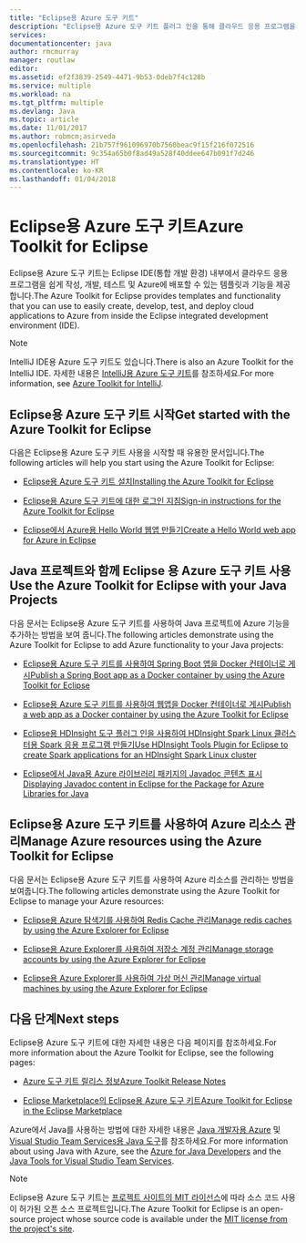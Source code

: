 ```yaml
---
title: "Eclipse용 Azure 도구 키트"
description: "Eclipse용 Azure 도구 키트 플러그 인을 통해 클라우드 응용 프로그램을 만들어 Azure에 배포하는 방법에 대해 알아봅니다."
services: 
documentationcenter: java
author: rmcmurray
manager: routlaw
editor: 
ms.assetid: ef2f3839-2549-4471-9b53-0deb7f4c128b
ms.service: multiple
ms.workload: na
ms.tgt_pltfrm: multiple
ms.devlang: Java
ms.topic: article
ms.date: 11/01/2017
ms.author: robmcm;asirveda
ms.openlocfilehash: 21b757f961096970b7560beac9f15f216f072516
ms.sourcegitcommit: 9c354a65b0f8ad49a528f40ddee647b091f7d246
ms.translationtype: HT
ms.contentlocale: ko-KR
ms.lasthandoff: 01/04/2018
---
```

# <a name="azure-toolkit-for-eclipse"></a><span data-ttu-id="5ac36-103">Eclipse용 Azure 도구 키트</span><span class="sxs-lookup"><span data-stu-id="5ac36-103">Azure Toolkit for Eclipse</span></span>

<span data-ttu-id="5ac36-104">Eclipse용 Azure 도구 키트는 Eclipse IDE(통합 개발 환경) 내부에서 클라우드 응용 프로그램을 쉽게 작성, 개발, 테스트 및 Azure에 배포할 수 있는 템플릿과 기능을 제공합니다.</span><span class="sxs-lookup"><span data-stu-id="5ac36-104">The Azure Toolkit for Eclipse provides templates and functionality that you can use to easily create, develop, test, and deploy cloud  applications to Azure from inside the Eclipse integrated development environment (IDE).</span></span>

> [!NOTE]
> 
> <span data-ttu-id="5ac36-105">IntelliJ IDE용 Azure 도구 키트도 있습니다.</span><span class="sxs-lookup"><span data-stu-id="5ac36-105">There is also an Azure Toolkit for the IntelliJ IDE.</span></span> <span data-ttu-id="5ac36-106">자세한 내용은 [IntelliJ용 Azure 도구 키트](../intellij/azure-toolkit-for-intellij.md)를 참조하세요.</span><span class="sxs-lookup"><span data-stu-id="5ac36-106">For more information, see [Azure Toolkit for IntelliJ](../intellij/azure-toolkit-for-intellij.md).</span></span>
> 

## <a name="get-started-with-the-azure-toolkit-for-eclipse"></a><span data-ttu-id="5ac36-107">Eclipse용 Azure 도구 키트 시작</span><span class="sxs-lookup"><span data-stu-id="5ac36-107">Get started with the Azure Toolkit for Eclipse</span></span>
<span data-ttu-id="5ac36-108">다음은 Eclipse용 Azure 도구 키트 사용을 시작할 때 유용한 문서입니다.</span><span class="sxs-lookup"><span data-stu-id="5ac36-108">The following articles will help you start using the Azure Toolkit for Eclipse:</span></span>

* [<span data-ttu-id="5ac36-109">Eclipse용 Azure 도구 키트 설치</span><span class="sxs-lookup"><span data-stu-id="5ac36-109">Installing the Azure Toolkit for Eclipse</span></span>](azure-toolkit-for-eclipse-installation.md)

* [<span data-ttu-id="5ac36-110">Eclipse용 Azure 도구 키트에 대한 로그인 지침</span><span class="sxs-lookup"><span data-stu-id="5ac36-110">Sign-in instructions for the Azure Toolkit for Eclipse</span></span>](azure-toolkit-for-eclipse-sign-in-instructions.md)

* [<span data-ttu-id="5ac36-111">Eclipse에서 Azure용 Hello World 웹앱 만들기</span><span class="sxs-lookup"><span data-stu-id="5ac36-111">Create a Hello World web app for Azure in Eclipse</span></span>](azure-toolkit-for-eclipse-create-hello-world-web-app.md)

## <a name="use-the-azure-toolkit-for-eclipse-with-your-java-projects"></a><span data-ttu-id="5ac36-112">Java 프로젝트와 함께 Eclipse 용 Azure 도구 키트 사용</span><span class="sxs-lookup"><span data-stu-id="5ac36-112">Use the Azure Toolkit for Eclipse with your Java Projects</span></span>
<span data-ttu-id="5ac36-113">다음 문서는 Eclipse용 Azure 도구 키트를 사용하여 Java 프로젝트에 Azure 기능을 추가하는 방법을 보여 줍니다.</span><span class="sxs-lookup"><span data-stu-id="5ac36-113">The following articles demonstrate using the Azure Toolkit for Eclipse to add Azure functionality to your Java projects:</span></span>

* [<span data-ttu-id="5ac36-114">Eclipse용 Azure 도구 키트를 사용하여 Spring Boot 앱을 Docker 컨테이너로 게시</span><span class="sxs-lookup"><span data-stu-id="5ac36-114">Publish a Spring Boot app as a Docker container by using the Azure Toolkit for Eclipse</span></span>](azure-toolkit-for-eclipse-publish-spring-boot-docker-app.md)

* [<span data-ttu-id="5ac36-115">Eclipse용 Azure 도구 키트를 사용하여 웹앱을 Docker 컨테이너로 게시</span><span class="sxs-lookup"><span data-stu-id="5ac36-115">Publish a web app as a Docker container by using the Azure Toolkit for Eclipse</span></span>](azure-toolkit-for-eclipse-publish-as-docker-container.md)

* [<span data-ttu-id="5ac36-116">Eclipse용 HDInsight 도구 플러그 인을 사용하여 HDInsight Spark Linux 클러스터용 Spark 응용 프로그램 만들기</span><span class="sxs-lookup"><span data-stu-id="5ac36-116">Use HDInsight Tools Plugin for Eclipse to create Spark applications for an HDInsight Spark Linux cluster</span></span>](/azure/hdinsight/hdinsight-apache-spark-eclipse-tool-plugin)

* [<span data-ttu-id="5ac36-117">Eclipse에서 Java용 Azure 라이브러리 패키지의 Javadoc 콘텐츠 표시</span><span class="sxs-lookup"><span data-stu-id="5ac36-117">Displaying Javadoc content in Eclipse for the Package for Azure Libraries for Java</span></span>](azure-toolkit-for-eclipse-displaying-javadoc-content-for-azure-libraries.md)

## <a name="manage-azure-resources-using-the-azure-toolkit-for-eclipse"></a><span data-ttu-id="5ac36-118">Eclipse용 Azure 도구 키트를 사용하여 Azure 리소스 관리</span><span class="sxs-lookup"><span data-stu-id="5ac36-118">Manage Azure resources using the Azure Toolkit for Eclipse</span></span>
<span data-ttu-id="5ac36-119">다음 문서는 Eclipse용 Azure 도구 키트를 사용하여 Azure 리소스를 관리하는 방법을 보여줍니다.</span><span class="sxs-lookup"><span data-stu-id="5ac36-119">The following articles demonstrate using the Azure Toolkit for Eclipse to manage your Azure resources:</span></span>

* [<span data-ttu-id="5ac36-120">Eclipse용 Azure 탐색기를 사용하여 Redis Cache 관리</span><span class="sxs-lookup"><span data-stu-id="5ac36-120">Manage redis caches by using the Azure Explorer for Eclipse</span></span>](azure-toolkit-for-eclipse-managing-redis-caches-using-azure-explorer.md)

* [<span data-ttu-id="5ac36-121">Eclipse용 Azure Explorer를 사용하여 저장소 계정 관리</span><span class="sxs-lookup"><span data-stu-id="5ac36-121">Manage storage accounts by using the Azure Explorer for Eclipse</span></span>](azure-toolkit-for-eclipse-managing-storage-accounts-using-azure-explorer.md)

* [<span data-ttu-id="5ac36-122">Eclipse용 Azure Explorer를 사용하여 가상 머신 관리</span><span class="sxs-lookup"><span data-stu-id="5ac36-122">Manage virtual machines by using the Azure Explorer for Eclipse</span></span>](azure-toolkit-for-eclipse-managing-virtual-machines-using-azure-explorer.md)

## <a name="next-steps"></a><span data-ttu-id="5ac36-123">다음 단계</span><span class="sxs-lookup"><span data-stu-id="5ac36-123">Next steps</span></span>

<span data-ttu-id="5ac36-124">Eclipse용 Azure 도구 키트에 대한 자세한 내용은 다음 페이지를 참조하세요.</span><span class="sxs-lookup"><span data-stu-id="5ac36-124">For more information about the Azure Toolkit for Eclipse, see the following pages:</span></span>

* [<span data-ttu-id="5ac36-125">Azure 도구 키트 릴리스 정보</span><span class="sxs-lookup"><span data-stu-id="5ac36-125">Azure Toolkit Release Notes</span></span>](https://github.com/Microsoft/azure-tools-for-java/releases)

* [<span data-ttu-id="5ac36-126">Eclipse Marketplace의 Eclipse용 Azure 도구 키트</span><span class="sxs-lookup"><span data-stu-id="5ac36-126">Azure Toolkit for Eclipse in the Eclipse Marketplace</span></span>](http://marketplace.eclipse.org/content/azure-toolkit-eclipse)

<span data-ttu-id="5ac36-127">Azure에서 Java를 사용하는 방법에 대한 자세한 내용은 [Java 개발자용 Azure](https://docs.microsoft.com/java/azure/) 및 [Visual Studio Team Services용 Java 도구](https://java.visualstudio.com/)를 참조하세요.</span><span class="sxs-lookup"><span data-stu-id="5ac36-127">For more information about using Java with Azure, see the [Azure for Java Developers](https://docs.microsoft.com/java/azure/) and the [Java Tools for Visual Studio Team Services](https://java.visualstudio.com/).</span></span>

<!-- [!INCLUDE [azure-toolkit-for-eclipse-additional-resources](../includes/azure-toolkit-for-eclipse-additional-resources.md)] -->

> [!NOTE]
> 
> <span data-ttu-id="5ac36-128">Eclipse용 Azure 도구 키트는 [프로젝트 사이트의 MIT 라이선스](https://github.com/microsoft/azure-tools-for-java)에 따라 소스 코드 사용이 허가된 오픈 소스 프로젝트입니다.</span><span class="sxs-lookup"><span data-stu-id="5ac36-128">The Azure Toolkit for Eclipse is an open-source project whose source code is available under the [MIT license from the project's site](https://github.com/microsoft/azure-tools-for-java).</span></span>
> 

<!-- URL List -->

[Azure for Java Developers]: https://docs.microsoft.com/java/azure
[Java Tools for Visual Studio Team Services]: https://java.visualstudio.com/

<!-- Temporarily Deprecated URLs -->

<!-- [Deploying large deployments](azure-toolkit-for-eclipse-deploying-large-deployments.md) -->
<!-- [How to Maintain Session Data with Session Affinity]: http://go.microsoft.com/fwlink/?LinkID=699539 -->
<!-- [How to Use Co-located Caching]: http://go.microsoft.com/fwlink/?LinkID=699542 -->
<!-- [How to Use Dedicated Caching]: http://go.microsoft.com/fwlink/?LinkID=699543 -->
<!-- [How to Use JMS with AMQP 1.0 in Azure with Eclipse]: http://go.microsoft.com/fwlink/?LinkID=699544 -->
<!-- [How to Use SSL Offloading]: http://go.microsoft.com/fwlink/?LinkID=699545 -->
<!-- [SSL Offloading]: http://go.microsoft.com/fwlink/?LinkID=699549 -->
<!-- [Using the Azure Service Runtime Library in JSP]: http://go.microsoft.com/fwlink/?LinkID=699551 -->
<!-- [How to Authenticate Web Users with Azure Access Control Service Using Eclipse]: /azure/active-directory/active-directory-java-authenticate-users-access-control-eclipse.md -->
<!-- [Debug a Java Web App on Azure in Eclipse]: /azure/app-service-web/app-service-web-debug-java-web-app-in-eclipse.md -->
<!-- [Debugging Azure Applications in Eclipse]: azure-toolkit-for-eclipse-debugging-azure-applications.md -->

<!-- Legacy MSDN URL = https://msdn.microsoft.com/library/azure/hh694271.aspx -->
